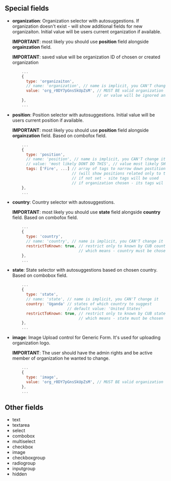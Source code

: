 ## Special fields

* **organization**: Organization selector with autosuggestions.
  If organization doesn't exist - will show additional fields for new organizaiton. Initial value will be users current organization if available.

  **IMPORTANT**: most likely you should use **position** field alongside **orgainzation** field.

  **IMPORTANT**: saved value will be organization ID of chosen or created organization
  ```js
      ...
      {
        type: 'organizaiton',
        // name: 'organization', // name is implicit, you CAN'T change it
        value: 'org_r0DY7pGnsSkUpZsM', // MUST BE valid organization uid
                                       // or value will be ignored and dropped
      },
      ...
  ```
* **position**: Position selector with autosuggestions.
  Initial value will be users current position if available.

  **IMPORTANT**: most likely you should use **position** field alongside **orgainzation** field. Based on combofox field.
  ```js
      ...
      {
        type: 'position',
        // name: 'position', // name is implicit, you CAN'T change it
        // value: 'most likely DONT DO THIS', // value most likely SHOULD NOT be set
        tags: ['Fire', ...] // array of tags to narrow down postitions list
                            // (will show positions related only to this tags)
                            // if not set - site tags will be used
                            // if organization chosen - its tags wil be used
      },
      ...
  ```
* **country**: Country selector with autosuggestions.

  **IMPORTANT**: most likely you should use **state** field alongside **country** field. Based on combofox field.
  ```js
      ...
      {
        type: 'country',
        // name: 'country', // name is implicit, you CAN'T change it
        restrictToKnown: true, // restrict only to known by CUB countries
                               // which means - country must be chosen from dropdown list
      },
      ...
  ```
* **state**: State selector with autosuggestions based on chosen country. Based on combobox field.

  ```js
      ...
      {
        type: 'state',
        // name: 'state', // name is implicit, you CAN'T change it
        country: 'Uganda' // states of which country to suggest
                          // default value: 'United States'
        restrictToKnown: true, // restrict only to known by CUB states
                               // which means - state must be chosen from dropdown list
      },
      ...
  ```
* **image**: Image Upload control for Generic Form. It's used for
  uploading organization logo.

  **IMPORTANT**: The user should have the admin rights and be active member of
  organization he wanted to change.

  ```js
      ...
      {
        type: 'image',
        value: 'org_r0DY7pGnsSkUpZsM', // MUST BE valid organization uid
      },
      ...
  ```


## Other fields

* text
* textarea
* select
* combobox
* multiselect
* checkbox
* image
* checkboxgroup
* radiogroup
* inputgroup
* hidden

